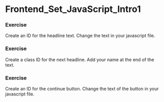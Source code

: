 # Frontend_Set_JavaScript_Intro1

### Exercise
Create an ID for the headline text. Change the text in your javascript file.

### Exercise
Create a class ID for the next headline. Add your name at the end of the text.

### Exercise
Create an ID for the continue button. Change the text of the button in your javascript file.
